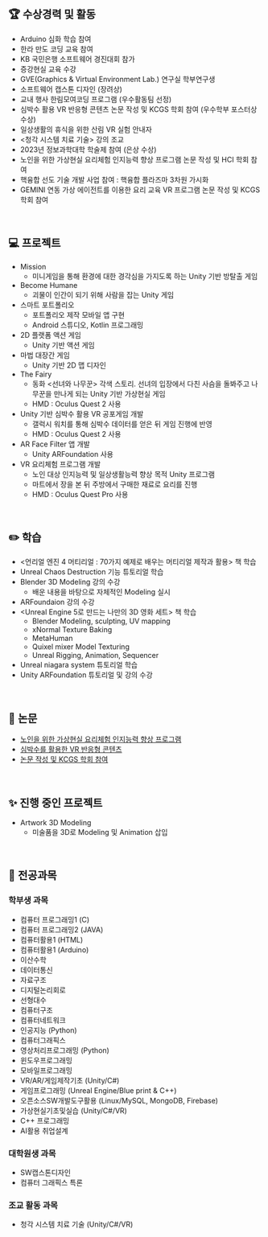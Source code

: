 ## :trophy: 수상경력 및 활동
- Arduino 심화 학습 참여
- 한라 만도 코딩 교육 참여
- KB 국민은행 소프트웨어 경진대회 참가
- 증강현실 교육 수강
- GVE(Graphics & Virtual Environment Lab.) 연구실 학부연구생
- 소프트웨어 캡스톤 디자인 (장려상)
- 교내 행사 한림모여코딩 프로그램 (우수활동팀 선정)
- 심박수 활용 VR 반응형 콘텐츠 논문 작성 및 KCGS 학회 참여 (우수학부 포스터상 수상)
- 일상생활의 휴식을 위한 산림 VR 실험 안내자
- <청각 시스템 치료 기술> 강의 조교
- 2023년 정보과학대학 학술제 참여 (은상 수상)
- 노인을 위한 가상현실 요리체험 인지능력 향상 프로그램 논문 작성 및 HCI 학회 참여
- 핵융합 선도 기술 개발 사업 참여 : 핵융합 플라즈마 3차원 가시화
- GEMINI 연동 가상 에이전트를 이용한 요리 교육 VR 프로그램 논문 작성 및 KCGS 학회 참여
  
&nbsp;

## :computer: 프로젝트
- Mission
  - 미니게임을 통해 환경에 대한 경각심을 가지도록 하는 Unity 기반 방탈출 게임
- Become Humane
  - 괴물이 인간이 되기 위해 사람을 잡는 Unity 게임
- 스마트 포트폴리오
  - 포트폴리오 제작 모바일 앱 구현
  - Android 스튜디오, Kotlin 프로그래밍
- 2D 플랫폼 액션 게임
  - Unity 기반 액션 게임
- 마법 대장간 게임
  - Unity 기반 2D 맵 디자인
- The Fairy
  - 동화 <선녀와 나무꾼> 각색 스토리. 선녀의 입장에서 다친 사슴을 돌봐주고 나무꾼을 만나게 되는 Unity 기반 가상현실 게임
  - HMD : Oculus Quest 2 사용
- Unity 기반 심박수 활용 VR 공포게임 개발
  - 갤럭시 워치를 통해 심박수 데이터를 얻은 뒤 게임 진행에 반영
  - HMD : Oculus Quest 2 사용
- AR Face Filter 앱 개발
  - Unity ARFoundation 사용
- VR 요리체험 프로그램 개발
  - 노인 대상 인지능력 및 일상생활능력 향상 목적 Unity 프로그램
  - 마트에서 장을 본 뒤 주방에서 구매한 재료로 요리를 진행
  - HMD : Oculus Quest Pro 사용
    
&nbsp;

## ✏️ 학습
- <언리얼 엔진 4 머티리얼 : 70가지 예제로 배우는 머티리얼 제작과 활용> 책 학습
- Unreal Chaos Destruction 기능 튜토리얼 학습
- Blender 3D Modeling 강의 수강
  - 배운 내용을 바탕으로 자체적인 Modeling 실시
- ARFoundaion 강의 수강
- <Unreal Engine 5로 만드는 나만의 3D 영화 세트> 책 학습
   - Blender Modeling, sculpting, UV mapping
   - xNormal Texture Baking
   - MetaHuman
   - Quixel mixer Model Texturing
   - Unreal Rigging, Animation, Sequencer
- Unreal niagara system 튜토리얼 학습
- Unity ARFoundation 튜토리얼 및 강의 수강
  
&nbsp;

## :page_facing_up: 논문
- [노인을 위한 가상현실 요리체험 인지능력 향상 프로그램](https://www.dbpia.co.kr/journal/articleDetail?nodeId=NODE11714779)
- [심박수를 활용한 VR 반응형 콘텐츠](https://www.dbpia.co.kr/journal/articleDetail?nodeId=NODE11492789)
- [논문 작성 및 KCGS 학회 참여](https://www.dbpia.co.kr/journal/articleDetail?nodeId=NODE11866072)

 &nbsp;

## :sparkles: 진행 중인 프로젝트
- Artwork 3D Modeling
  - 미술품을 3D로 Modeling 및 Animation 삽입

  
 &nbsp;
 
## 📖 전공과목
 ### 학부생 과목
- 컴퓨터 프로그래밍1 (C)
- 컴퓨터 프로그래밍2 (JAVA)
- 컴퓨터활용1 (HTML)
- 컴퓨터활용1 (Arduino)
- 이산수학
- 데이터통신
- 자료구조
- 디지털논리회로
- 선형대수
- 컴퓨터구조
- 컴퓨터네트워크
- 인공지능 (Python)
- 컴퓨터그래픽스
- 영상처리프로그래밍 (Python)
- 윈도우프로그래밍
- 모바일프로그래밍
- VR/AR/게임제작기초 (Unity/C#)
- 게임프로그래밍 (Unreal Engine/Blue print & C++)
- 오픈소스SW개발도구활용 (Linux/MySQL, MongoDB, Firebase)
- 가상현실기초및실습 (Unity/C#/VR)
- C++ 프로그래밍
- AI활용 취업설계
### 대학원생 과목
- SW캡스톤디자인
- 컴퓨터 그래픽스 특론
### 조교 활동 과목
- 청각 시스템 치료 기술 (Unity/C#/VR)
